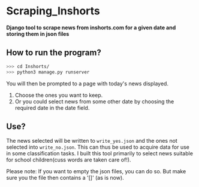 # Scraping_Inshorts
**Django tool to scrape news from inshorts.com for a given date and storing them in json files**

## How to run the program?
```bash
>>> cd Inshorts/
>>> python3 manage.py runserver
```

You will then be prompted to a page with today's news displayed. 
 1. Choose the ones you want to keep.
 2. Or you could select news from some other date by choosing the required date in the date field.

## Use?
The news selected will be written to `write_yes.json` and the ones not selected into `write_no.json`.
This can thus be used to acquire data for use in some classification tasks.
I built this tool primarily to select news suitable for school children(cuss words are taken care of!).


Please note: If you want to empty the json files, you can do so. But make sure you the file then contains a '[]' (as is now).

